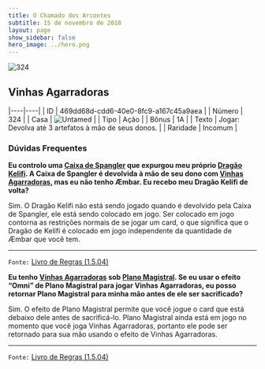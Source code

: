 ```yaml
---
title: O Chamado dos Arcontes
subtitle: 15 de novembro de 2018
layout: page
show_sidebar: false
hero_image: ../hero.png
---
```


![324](https://cdn.keyforgegame.com/media/card_front/pt/341_324_VH9R4P26824V_pt.png)

## Vinhas Agarradoras

|----|----|
| ID | 469dd68d-cdd6-40e0-8fc9-a167c45a9aea |
| Número | 324 |
| Casa | ![Untamed](https://archonarcana.com/images/thumb/b/bd/Untamed.png/22px-Untamed.png "Indomados") |
| Tipo | Ação |
| Bônus | 1A |
| Texto | Jogar: Devolva até 3 artefatos à mão de seus donos. |
| Raridade | Incomum |

### Dúvidas Frequentes

**Eu controlo uma [Caixa de Spangler](/cota/132) que expurgou meu
próprio [Dragão Kelifi](/cota/037). A Caixa de Spangler é devolvida
à mão de seu dono com [Vinhas Agarradoras](/cota/324), mas eu não
tenho Æmbar. Eu recebo meu Dragão Kelifi de volta?**

Sim. O Dragão Kelifi não está sendo jogado quando é devolvido pela
Caixa de Spangler, ele está sendo colocado em jogo. Ser colocado
em jogo contorna as restrições normais de se jogar um card, o que
significa que o Dragão de Kelifi é colocado em jogo independente da
quantidade de Æmbar que você tem.

<hr/>

`Fonte:` [Livro de Regras (1.5.04)](https://drive.google.com/open?id=14pM1J8ZR_4hZbGFZt-ArQdAGsHCPEQdE)

**Eu tenho [Vinhas Agarradoras](/cota/103) sob [Plano Magistral](/cota/288). Se eu usar o efeito “Omni” de Plano Magistral para jogar
Vinhas Agarradoras, eu posso retornar Plano Magistral para minha
mão antes de ele ser sacrificado?**

Sim. O efeito de Plano Magistral permite que você jogue o card que
está debaixo dele antes de sacrificá-lo. Plano Magistral ainda está em
jogo no momento que você joga Vinhas Agarradoras, portanto ele pode
ser retornado para sua mão usando o efeito de Vinhas Agarradoras.

<hr/>

`Fonte:` [Livro de Regras (1.5.04)](https://drive.google.com/open?id=14pM1J8ZR_4hZbGFZt-ArQdAGsHCPEQdE)
